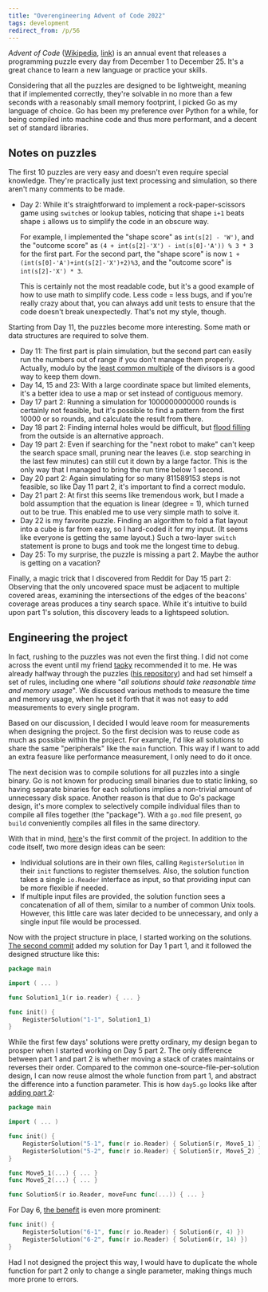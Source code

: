 ```yaml
---
title: "Overengineering Advent of Code 2022"
tags: development
redirect_from: /p/56
---
```


*Advent of Code* ([Wikipedia](https://en.wikipedia.org/wiki/Advent_of_Code), [link](https://adventofcode.com/)) is an annual event that releases a programming puzzle every day from December 1 to December 25. It's a great chance to learn a new language or practice your skills.

Considering that all the puzzles are designed to be lightweight, meaning that if implemented correctly, they're solvable in no more than a few seconds with a reasonably small memory footprint, I picked Go as my language of choice. Go has been my preference over Python for a while, for being compiled into machine code and thus more performant, and a decent set of standard libraries.

## Notes on puzzles

The first 10 puzzles are very easy and doesn't even require special knowledge. They're practically just text processing and simulation, so there aren't many comments to be made.

- Day 2: While it's straightforward to implement a rock-paper-scissors game using `switch`es or lookup tables, noticing that shape `i+1` beats shape `i` allows us to simplify the code in an obscure way.

    For example, I implemented the "shape score" as `int(s[2] - 'W')`, and the "outcome score" as `(4 + int(s[2]-'X') - int(s[0]-'A')) % 3 * 3` for the first part. For the second part, the "shape score" is now `1 + (int(s[0]-'A')+int(s[2]-'X')+2)%3`, and the "outcome score" is `int(s[2]-'X') * 3`.

    This is certainly not the most readable code, but it's a good example of how to use math to simplify code. Less code = less bugs, and if you're really crazy about that, you can always add unit tests to ensure that the code doesn't break unexpectedly. That's not my style, though.

Starting from Day 11, the puzzles become more interesting. Some math or data structures are required to solve them.

- Day 11: The first part is plain simulation, but the second part can easily run the numbers out of range if you don't manage them properly. Actually, modulo by the [least common multiple](https://en.wikipedia.org/wiki/Least_common_multiple) of the divisors is a good way to keep them down.
- Day 14, 15 and 23: With a large coordinate space but limited elements, it's a better idea to use a map or set instead of contiguous memory.
- Day 17 part 2: Running a simulation for 1000000000000 rounds is certainly not feasible, but it's possible to find a pattern from the first 10000 or so rounds, and calculate the result from there.
- Day 18 part 2: Finding internal holes would be difficult, but [flood filling](https://en.wikipedia.org/wiki/Flood_fill) from the outside is an alternative approach.
- Day 19 part 2: Even if searching for the "next robot to make" can't keep the search space small, pruning near the leaves (i.e. stop searching in the last few minutes) can still cut it down by a large factor. This is the only way that I managed to bring the run time below 1 second.
- Day 20 part 2: Again simulating for so many 811589153 steps is not feasible, so like Day 11 part 2, it's important to find a correct modulo.
- Day 21 part 2: At first this seems like tremendous work, but I made a bold assumption that the equation is linear (degree = 1), which turned out to be true. This enabled me to use very simple math to solve it.
- Day 22 is my favorite puzzle. Finding an algorithm to fold a flat layout into a cube is far from easy, so I hard-coded it for my input. (It seems like everyone is getting the same layout.) Such a two-layer `switch` statement is prone to bugs and took me the longest time to debug.
- Day 25: To my surprise, the puzzle is missing a part 2. Maybe the author is getting on a vacation?

Finally, a magic trick that I discovered from Reddit for Day 15 part 2: Observing that the only uncovered space must be adjacent to multiple covered areas, examining the intersections of the edges of the beacons' coverage areas produces a tiny search space. While it's intuitive to build upon part 1's solution, this discovery leads to a lightspeed solution.

## Engineering the project

In fact, rushing to the puzzles was not even the first thing. I did not come across the event until my friend [taoky](https://www.taoky.moe/) recommended it to me. He was already halfway through the puzzles ([his <i class="fab fa-fw fa-github"></i> repository](https://github.com/taoky/adventofcode)) and had set himself a set of rules, including one where "*all solutions should take reasonable time and memory usage*". We discussed various methods to measure the time and memory usage, when he set it forth that it was not easy to add measurements to every single program.

Based on our discussion, I decided I would leave room for measurements when designing the project. So the first decision was to reuse code as much as possible within the project. For example, I'd like all solutions to share the same "peripherals" like the `main` function. This way if I want to add an extra feasure like performance measurement, I only need to do it once.

The next decision was to compile solutions for all puzzles into a single binary. Go is not known for producing small binaries due to static linking, so having separate binaries for each solutions implies a non-trivial amount of unnecessary disk space. Another reason is that due to Go's package design, it's more complex to selectively compile individual files than to compile all files together (the "package"). With a `go.mod` file present, `go build` conveniently compiles all files in the same directory.

With that in mind, [here][initial-commit]'s the first commit of the project. In addition to the code itself, two more design ideas can be seen:

- Individual solutions are in their own files, calling `RegisterSolution` in their `init` functions to register themselves. Also, the solution function takes a single `io.Reader` interface as input, so that providing input can be more flexible if needed.
- If multiple input files are provided, the solution function sees a concatenation of all of them, similar to a number of common Unix tools. However, this little care was later decided to be unnecessary, and only a single input file would be processed.

Now with the project structure in place, I started working on the solutions. [The second commit][add-1-1] added my solution for Day 1 part 1, and it followed the designed structure like this:

```go
package main

import ( ... )

func Solution1_1(r io.reader) { ... }

func init() {
    RegisterSolution("1-1", Solution1_1)
}
```

While the first few days' solutions were pretty ordinary, my design began to prosper when I started working on Day 5 part 2. The only difference between part 1 and part 2 is whether moving a stack of crates maintains or reverses their order. Compared to the common one-source-file-per-solution design, I can now reuse almost the whole function from part 1, and abstract the difference into a function parameter. This is how `day5.go` looks like after [adding part 2][add-5-2]:

```go
package main

import ( ... )

func init() {
	RegisterSolution("5-1", func(r io.Reader) { Solution5(r, Move5_1) })
	RegisterSolution("5-2", func(r io.Reader) { Solution5(r, Move5_2) })
}

func Move5_1(...) { ... }
func Move5_2(...) { ... }

func Solution5(r io.Reader, moveFunc func(...)) { ... }
```

For Day 6, [the benefit][add-6-2] is even more prominent:

```go
func init() {
	RegisterSolution("6-1", func(r io.Reader) { Solution6(r, 4) })
	RegisterSolution("6-2", func(r io.Reader) { Solution6(r, 14) })
}
```

Had I not designed the project this way, I would have to duplicate the whole function for part 2 only to change a single parameter, making things much more prone to errors.


  [initial-commit]: https://github.com/iBug/AdventOfCode/commit/73715a64f7e860dffa63382ed3dff14b8d4ae60d
  [add-1-1]: https://github.com/iBug/AdventOfCode/commit/4b695648807b47818e60ab19d246ff61183c7ce2
  [add-5-2]: https://github.com/iBug/AdventOfCode/commit/fe63dc98e36b70c0f9ffb779eadffc34d2a7b80b
  [add-6-2]: https://github.com/iBug/AdventOfCode/commit/cf19fad5b05e992dfdab9f6abcf2a87c4b808d7a
